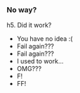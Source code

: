 ### No way?

h5. Did it work?

- You have no idea :(
- Fail again???
- Fail again???
- I used to work...
- OMG???
- F!
- FF!
